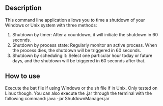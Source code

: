 ## Description
This command line application allows you to time a shutdown of your Windows or Unix system with three methods:
1. Shutdown by timer: After a countdown, it will initiate the shutdown in 60 seconds.
2. Shutdown by process state: Regularly monitor an active process. When the process dies, the shutdown will be triggered in 60 seconds.
3. Shutdown by scheduling it: Select one particular hour today or future days, and the shutdown will be triggered in 60 seconds after that.

## How to use
Execute the bat file if using Windows or the sh file if in Unix. Only tested on Linux though.
You can also execute the .jar through the terminal with the following command: java -jar ShutdownManager.jar